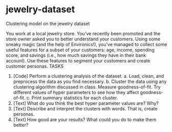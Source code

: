 # jewelry-dataset
Clustering model on the jewelry dataset

You work at a local jewelry store. You’ve recently been promoted and the store owner asked you to better understand your customers. Using some sneaky magic (and the help of Environics!), you’ve managed to collect some useful features for a subset of your customers: age, income, spending score, and savings (i.e., how much savings they have in their bank account). Use these features to segment your customers and create customer personas.
TASKS
1.	[Code] Perform a clustering analysis of the dataset. 
a.	Load, clean, and preprocess the data as you find necessary.
b.	Cluster the data using any clustering algorithm discussed in class. Measure goodness-of-fit. Try different values of hyper parameters to see how they affect goodness-of-fit.
c.	Print summary statistics for each cluster.
2.	[Text] What do you think the best hyper parameter values are? Why?
3.	[Text] Describe and interpret the clusters with words. That is, create personas.
4.	[Text] How good are your results? What could you do to make them better?
